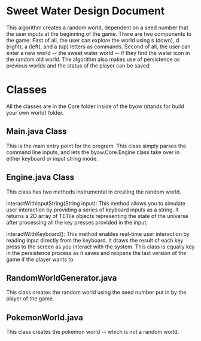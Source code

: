 # Sweet Water Design Document


This algorithm creates a random world, dependent on a seed number that the user inputs at the beginning of the game. There are two components to the game:
First of all, the user can explore the world using s (down), d (right), a (left), and a (up) letters as commands.
Second of all, the user can enter a new world -- the sweet water world -- if they find the water icon in the random old world.
The algorithm also makes use of persistence as previous worlds and the status of the player can be saved.

# Classes
All the classes are in the Core folder inside of the byow (stands for build your own world) folder.

## Main.java Class
This is the main entry point for the program. This class simply parses the command line inputs, and lets the byow.Core.Engine class take over in either keyboard or input string mode.

## Engine.java Class
This class has two methods instrumental in creating the random world.

interactWithInputString(String input): This method allows you to simulate user interaction by providing a series of keyboard inputs as a string. It returns a 2D array of TETile objects representing the state of the universe after processing all the key presses provided in the input.

interactWithKeyboard(): This method enables real-time user interaction by reading input directly from the keyboard. It draws the result of each key press to the screen as you interact with the system.
This class is equally key in the persistence process as it saves and reopens the last version of the game if the player wants to.

## RandomWorldGenerator.java
This class creates the random world using the seed number put in by the player of the game.

## PokemonWorld.java
This class creates the pokemon world -- which is not a random world.

